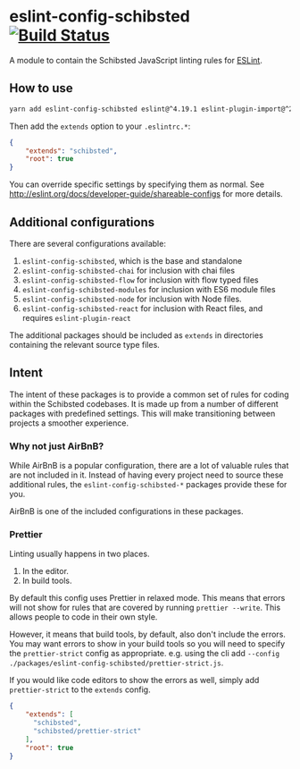 # eslint-config-schibsted [![Build Status](https://travis-ci.org/schibsted/eslint-config-schibsted.svg?branch=master)](https://travis-ci.org/schibsted/eslint-config-schibsted)

A module to contain the Schibsted JavaScript linting rules for [ESLint](http://eslint.org/).

## How to use

```bash
yarn add eslint-config-schibsted eslint@^4.19.1 eslint-plugin-import@^2.12.0 eslint-plugin-prettier@^2.6.0 eslint-plugin-unicorn@^4.0.3 prettier@^1.13.3 -D
```

Then add the `extends` option to your `.eslintrc.*`:

```json
{
    "extends": "schibsted",
    "root": true
}
```

You can override specific settings by specifying them as normal. See <http://eslint.org/docs/developer-guide/shareable-configs> for more details.

## Additional configurations

There are several configurations available:

1. `eslint-config-schibsted`, which is the base and standalone
1. `eslint-config-schibsted-chai` for inclusion with chai files
1. `eslint-config-schibsted-flow` for inclusion with flow typed files
1. `eslint-config-schibsted-modules` for inclusion with ES6 module files
1. `eslint-config-schibsted-node` for inclusion with Node files.
1. `eslint-config-schibsted-react` for inclusion with React files, and requires `eslint-plugin-react`

The additional packages should be included as `extends` in directories containing
the relevant source type files.

## Intent

The intent of these packages is to provide a common set of rules for coding within
the Schibsted codebases.  It is made up from a number of different packages
with predefined settings.  This will make transitioning between projects a
smoother experience.

### Why not just AirBnB?

While AirBnB is a popular configuration, there are a lot of valuable rules that
are not included in it.  Instead of having every project need to source these
additional rules, the `eslint-config-schibsted-*` packages provide these for you.

AirBnB is one of the included configurations in these packages.

### Prettier
Linting usually happens in two places.

1. In the editor.
1. In build tools.

By default this config uses Prettier in relaxed mode.  This means that errors will not show for rules that are covered by running `prettier --write`.  This allows people to code in their own style.  

However, it means that build tools, by default, also don't include the errors.  You may want errors to show in your build tools so you will need to specify the `prettier-strict` config as appropriate.  e.g. using the cli add `--config ./packages/eslint-config-schibsted/prettier-strict.js`.

If you would like code editors to show the errors as well, simply add `prettier-strict` to the `extends` config.

```json
{
    "extends": [
      "schibsted",
      "schibsted/prettier-strict"
    ],
    "root": true  
}
```
